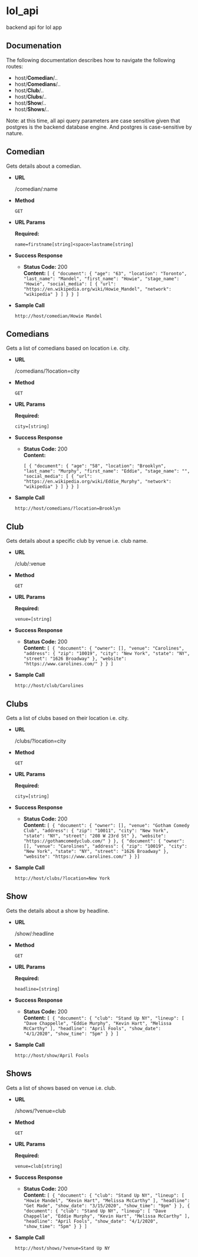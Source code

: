 # lol_api
backend api for lol app

Documenation
---
The following documentation describes how to navigate the following routes:
* host/**Comedian**/..
* host/**Comedians**/..
* host/**Club**/..
* host/**Clubs**/..
* host/**Show**/..
* host/**Shows**/..

Note: at this time, all api query parameters are case sensitive given that postgres is the backend database engine.  And postgres is case-sensitive by nature. 

Comedian
---
Gets details about a comedian.

* **URL**

    /comedian/:name
    
* **Method**

    `GET`
    
*  **URL Params**

   **Required:**
 
   `name=firstname[string]<space>lastname[string]`

* **Success Response** 

  * **Status Code:** 200 <br />
    **Content:** 
    `[
        {
            "document": {
                "age": "63",
                "location": "Toronto",
                "last_name": "Mandel",
                "first_name": "Howie",
                "stage_name": "Howie",
                "social_media": [
                    {
                        "url": "https://en.wikipedia.org/wiki/Howie_Mandel",
                        "network": "wikipedia"
                    }
                ]
            }
        }
    ]`

* **Sample Call** 

    `http://host/comedian/Howie Mandel`

Comedians
---
Gets a list of comedians based on location i.e. city. 

* **URL**

    /comedians/?location=city

* **Method**

    `GET`
    
*  **URL Params**

   **Required:**
 
   `city=[string]`
    
* **Success Response**

  * **Status Code:** 200 <br />
    **Content:**
    
    `[
        {
            "document": {
                "age": "58",
                "location": "Brooklyn",
                "last_name": "Murphy",
                "first_name": "Eddie",
                "stage_name": "",
                "social_media": [
                    {
                        "url": "https://en.wikipedia.org/wiki/Eddie_Murphy",
                        "network": "wikipedia"
                    }
                ]
            }
        }
    ]`

* **Sample Call** 

    `http://host/comedians/?location=Brooklyn`

Club
---
Gets details about a specific club by venue i.e. club name.

* **URL**

    /club/:venue

* **Method**

    `GET`
    
*  **URL Params**

   **Required:**
 
   `venue=[string]`
    
* **Success Response**

  * **Status Code:** 200 <br />
    **Content:**
    `[
        {
            "document": {
                "owner": [],
                "venue": "Carolines",
                "address": {
                    "zip": "10019",
                    "city": "New York",
                    "state": "NY",
                    "street": "1626 Broadway"
                },
                "website": "https://www.carolines.com/"
            }
        }
    ]`

* **Sample Call** 

    `http://host/club/Carolines`

Clubs
---
Gets a list of clubs based on their location i.e. city.

* **URL**

    /clubs/?location=city

* **Method**

    `GET`
    
*  **URL Params**

   **Required:**
 
   `city=[string]`
    
* **Success Response**

  * **Status Code:** 200 <br />
    **Content:**
    `[
    {
        "document": {
            "owner": [],
            "venue": "Gotham Comedy Club",
            "address": {
                "zip": "10011",
                "city": "New York",
                "state": "NY",
                "street": "208 W 23rd St"
            },
            "website": "https://gothamcomedyclub.com/"
        }
    },
    {
        "document": {
            "owner": [],
            "venue": "Carolines",
            "address": {
                "zip": "10019",
                "city": "New York",
                "state": "NY",
                "street": "1626 Broadway"
            },
            "website": "https://www.carolines.com/"
        }
    }]` 

* **Sample Call**

    `http://host/clubs/?location=New York`

Show
---
Gets the details about a show by headline.

* **URL**

    /show/:headline

* **Method**

    `GET`
    
*  **URL Params**

   **Required:**
 
   `headline=[string]`
    
* **Success Response**

  * **Status Code:** 200 <br />
    **Content:**
    `[
        {
            "document": {
                "club": "Stand Up NY",
                "lineup": [
                    "Dave Chappelle",
                    "Eddie Murphy",
                    "Kevin Hart",
                    "Melissa McCarthy"
                ],
                "headline": "April Fools",
                "show_date": "4/1/2020",
                "show_time": "5pm"
            }
        }
    ]` 

* **Sample Call** 

    `http://host/show/April Fools`

Shows
---
Gets a list of shows based on venue i.e. club.

* **URL**

    /shows/?venue=club

* **Method**

    `GET`
    
*  **URL Params**

   **Required:**
 
   `venue=club[string]`
    
* **Success Response**

  * **Status Code:** 200 <br />
    **Content:**
    `[
        {
            "document": {
                "club": "Stand Up NY",
                "lineup": [
                    "Howie Mandel",
                    "Kevin Hart",
                    "Melissa McCarthy"
                ],
                "headline": "Get Made",
                "show_date": "3/15/2020",
                "show_time": "9pm"
            }
        },
        {
            "document": {
                "club": "Stand Up NY",
                "lineup": [
                    "Dave Chappelle",
                    "Eddie Murphy",
                    "Kevin Hart",
                    "Melissa McCarthy"
                ],
                "headline": "April Fools",
                "show_date": "4/1/2020",
                "show_time": "5pm"
            }
        }
    ]` 

* **Sample Call** 

    `http://host/shows/?venue=Stand Up NY`
